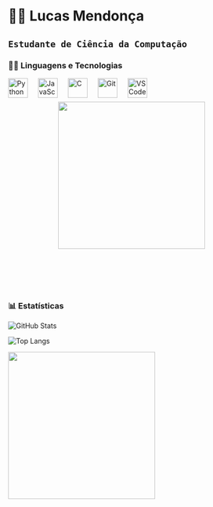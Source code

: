# 🐱‍💻 Lucas Mendonça  

**``Estudante de Ciência da Computação``**  
---  

### 👨‍💻 Linguagens e Tecnologias  

<img align="left" alt="Python" title="Python" width="40px" style="padding-right: 18px;" src="https://cdn.jsdelivr.net/gh/devicons/devicon/icons/python/python-original.svg" />

<img align="left" alt="JavaScript" title="JavaScript" width="40px" style="padding-right: 18px;" src="https://cdn.jsdelivr.net/gh/devicons/devicon/icons/javascript/javascript-original.svg" />

<img align="left" alt="C" title="C" width="40px" style="padding-right: 18px;" src="https://cdn.jsdelivr.net/gh/devicons/devicon/icons/c/c-original.svg" />

<img align="left" alt="Git" title="Git" width="40px" style="padding-right: 18px;" src="https://cdn.jsdelivr.net/gh/devicons/devicon/icons/git/git-original.svg" />

<img align="left" alt="VSCode" title="VSCode" width="40px" style="padding-right: 18px;" src="https://cdn.jsdelivr.net/gh/devicons/devicon/icons/vscode/vscode-original.svg" />  

<br/><br/>  

<div align="center">  
  <img src="https://media1.tenor.com/m/fTV1ZQSiTVwAAAAC/welcome-to-the-nhk-nhk.gif" width="300px"/>  
</div>  

<br/><br/><br/><br/>  

### 📊 Estatísticas  

![GitHub Stats](https://github-readme-stats.vercel.app/api?username=LucasMendonca&show_icons=true&theme=dark&include_all_commits=true)

![Top Langs](https://github-readme-stats.vercel.app/api/top-langs/?username=LucasMendonca&theme=dark&layout=compact&langs_count=7)

  <img src="https://media1.tenor.com/m/fTV1ZQSiTVwAAAAC/welcome-to-the-nhk-nhk.gif" width="300px"/>  
</div>  

<br/><br/><br/><br/>  
